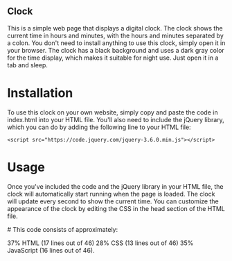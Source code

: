 ## Clock
This is a simple web page that displays a digital clock. The clock shows the current time in hours and minutes, with the hours and minutes separated by a colon.
You don't need to install anything to use this clock, simply open it in your browser. The clock has a black background and uses a dark gray color for the time display, which makes it suitable for night use. Just open it in a tab and sleep.

# Installation
To use this clock on your own website, simply copy and paste the code in index.html into your HTML file. You'll also need to include the jQuery library, which you can do by adding the following line to your HTML file:

```
<script src="https://code.jquery.com/jquery-3.6.0.min.js"></script>
```

# Usage
Once you've included the code and the jQuery library in your HTML file, the clock will automatically start running when the page is loaded. The clock will update every second to show the current time.
You can customize the appearance of the clock by editing the CSS in the head section of the HTML file.

# This code consists of approximately:

37% HTML (17 lines out of 46)
28% CSS (13 lines out of 46)
35% JavaScript (16 lines out of 46).
